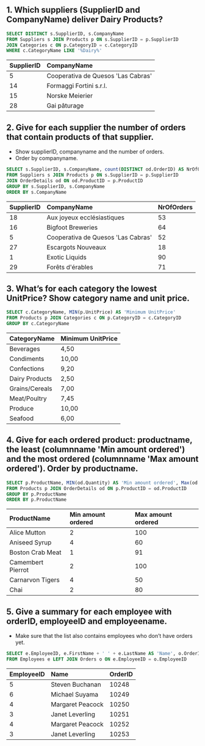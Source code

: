 ## 1. Which suppliers (SupplierID and CompanyName) deliver Dairy Products?

```sql
SELECT DISTINCT s.SupplierID, s.CompanyName
FROM Suppliers s JOIN Products p ON s.SupplierID = p.SupplierID
JOIN Categories c ON p.CategoryID = c.CategoryID
WHERE c.CategoryName LIKE '%Dairy%'
```

| SupplierID | CompanyName                        |
| :--------- | :--------------------------------- |
| 5          | Cooperativa de Quesos 'Las Cabras' |
| 14         | Formaggi Fortini s.r.l.            |
| 15         | Norske Meierier                    |
| 28         | Gai pâturage                       |

## 2. Give for each supplier the number of orders that contain products of that supplier.

- Show supplierID, companyname and the number of orders.
- Order by companyname.

```sql
SELECT s.SupplierID, s.CompanyName, count(DISTINCT od.OrderID) AS NrOfOrders
FROM Suppliers s JOIN Products p ON s.SupplierID = p.SupplierID
JOIN OrderDetails od ON od.ProductID = p.ProductID
GROUP BY s.SupplierID, s.CompanyName
ORDER BY s.CompanyName
```

| SupplierID | CompanyName                        | NrOfOrders |
| :--------- | :--------------------------------- | :--------- |
| 18         | Aux joyeux ecclésiastiques         | 53         |
| 16         | Bigfoot Breweries                  | 64         |
| 5          | Cooperativa de Quesos 'Las Cabras' | 52         |
| 27         | Escargots Nouveaux                 | 18         |
| 1          | Exotic Liquids                     | 90         |
| 29         | Forêts d'érables                   | 71         |

## 3. What’s for each category the lowest UnitPrice? Show category name and unit price.

```sql
SELECT c.CategoryName, MIN(p.UnitPrice) AS 'Minimum UnitPrice'
FROM Products p JOIN Categories c ON p.CategoryID = c.CategoryID
GROUP BY c.CategoryName
```

| CategoryName   | Minimum UnitPrice |
| :------------- | :---------------- |
| Beverages      | 4,50              |
| Condiments     | 10,00             |
| Confections    | 9,20              |
| Dairy Products | 2,50              |
| Grains/Cereals | 7,00              |
| Meat/Poultry   | 7,45              |
| Produce        | 10,00             |
| Seafood        | 6,00              |

## 4. Give for each ordered product: productname, the least (columnname 'Min amount ordered') and the most ordered (columnname 'Max amount ordered'). Order by productname.

```sql
SELECT p.ProductName, MIN(od.Quantity) AS 'Min amount ordered', Max(od.Quantity) AS 'Max amount ordered'
FROM Products p JOIN OrderDetails od ON p.ProductID = od.ProductID
GROUP BY p.ProductName
ORDER BY p.ProductName
```

| ProductName       | Min amount ordered | Max amount ordered |
| :---------------- | :----------------- | :----------------- |
| Alice Mutton      | 2                  | 100                |
| Aniseed Syrup     | 4                  | 60                 |
| Boston Crab Meat  | 1                  | 91                 |
| Camembert Pierrot | 2                  | 100                |
| Carnarvon Tigers  | 4                  | 50                 |
| Chai              | 2                  | 80                 |

## 5. Give a summary for each employee with orderID, employeeID and employeename.

- Make sure that the list also contains employees who don’t have orders yet.

```sql
SELECT e.EmployeeID, e.FirstName + ' ' + e.LastName AS 'Name', o.OrderID
FROM Employees e LEFT JOIN Orders o ON e.EmployeeID = o.EmployeeID
```

| EmployeeID | Name             | OrderID |
| :--------- | :--------------- | :------ |
| 5          | Steven Buchanan  | 10248   |
| 6          | Michael Suyama   | 10249   |
| 4          | Margaret Peacock | 10250   |
| 3          | Janet Leverling  | 10251   |
| 4          | Margaret Peacock | 10252   |
| 3          | Janet Leverling  | 10253   |
